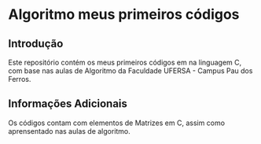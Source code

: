 # Algoritmo meus primeiros códigos


##  Introdução
Este repositório contém os meus primeiros códigos em na linguagem C, com base nas aulas de Algoritmo da Faculdade UFERSA - Campus Pau dos Ferros.

## Informações Adicionais
Os códigos contam com elementos de Matrizes em C, assim como aprensentado nas aulas de algoritmo.

